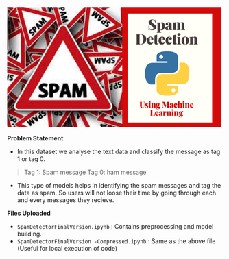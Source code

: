 
<img src="SpamDetectionn.png" width="500"/>

**Problem Statement**
  - In this dataset we analyse the text data and classify the message as tag 1 or tag 0.
  > Tag 1: Spam message
  > Tag 0: ham message
 
  - This type of models helps in identifying the spam messages and tag the data as spam. So users will not loose their time by going through each and every messages they recieve.


**Files Uploaded**
  - `SpamDetectorFinalVersion.ipynb` : Contains preprocessing and model building.
  - `SpamDetectorFinalVersion -Compressed.ipynb` : Same as the above file (Useful for local execution of code)
